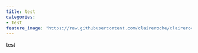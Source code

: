 ```yaml
---
title: test
categories:
- Test
feature_image: "https://raw.githubusercontent.com/claireroche/claireroche.github.io/main/images/blossoms.png"
---
```


test